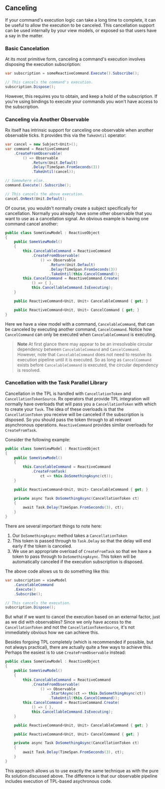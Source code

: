 ## Canceling

If your command's execution logic can take a long time to complete, it can be useful to allow the execution to be canceled. This cancellation support can be used internally by your view models, or exposed so that users have a say in the matter.

### Basic Cancelation

At its most primitive form, canceling a command's execution involves disposing the execution subscription:

```cs
var subscription = someReactiveCommand.Execute().Subscribe();

// This cancels the command's execution.
subscription.Dispose();
```

However, this requires you to obtain, and keep a hold of the subscription. If you're using bindings to execute your commands you won't have access to the subscription.

### Canceling via Another Observable

Rx itself has intrinsic support for canceling one observable when another observable ticks. It provides this via the `TakeUntil` operator:

```cs
var cancel = new Subject<Unit>();
var command = ReactiveCommand
    .CreateFromObservable(
        () => Observable
            .Return(Unit.Default)
            .Delay(TimeSpan.FromSeconds(3))
            .TakeUntil(cancel));

// Somewhere else.
command.Execute().Subscribe();

// This cancels the above execution.
cancel.OnNext(Unit.Default);
```

Of course, you wouldn't normally create a subject specifically for cancellation. Normally you already have some other observable that you want to use as a cancellation signal. An obvious example is having one command cancel another:

```cs
public class SomeViewModel : ReactiveObject
{
    public SomeViewModel()
    {
        this.CancelableCommand = ReactiveCommand
            .CreateFromObservable(
                () => Observable
                    .Return(Unit.Default)
                    .Delay(TimeSpan.FromSeconds(3))
                    .TakeUntil(this.CancelCommand));
        this.CancelCommand = ReactiveCommand.Create(
            () => { },
            this.CancellableCommand.IsExecuting);
    }

    public ReactiveCommand<Unit, Unit> CancelableCommand { get; }

    public ReactiveCommand<Unit, Unit> CancelCommand { get; }
}
```

Here we have a view model with a command, `CancelableCommand`, that can be canceled by executing another command, `CancelCommand`. Notice how `CancelCommand` can only be executed when `CancelableCommand` is executing.

> **Note** At first glance there may appear to be an irresolvable circular dependency between `CancelableCommand` and `CancelCommand`. However, note that `CancelableCommand` does not need to resolve its execution pipeline until it is executed. So as long as `CancelCommand` exists before `CancelableCommand` is executed, the circular dependency is resolved.

### Cancellation with the Task Parallel Library

Cancellation in the TPL is handled with `CancellationToken` and `CancellationTokenSource`. Rx operators that provide TPL integration will normally have overloads that will pass you a `CancellationToken` with which to create your `Task`. The idea of these overloads is that the `CancellationToken` you receive will be canceled if the subscription is disposed. So you should pass the token through to all relevant asynchronous operations. `ReactiveCommand` provides similar overloads for `CreateFromTask`.

Consider the following example:

```cs
public class SomeViewModel : ReactiveObject
{
    public SomeViewModel()
    {
        this.CancelableCommand = ReactiveCommand
            .CreateFromTask(
                ct => this.DoSomethingAsync(ct));
    }

    public ReactiveCommand<Unit, Unit> CancelableCommand { get; }

    private async Task DoSomethingAsync(CancellationToken ct)
    {
        await Task.Delay(TimeSpan.FromSeconds(3), ct);
    }
}
```

There are several important things to note here:

1. Our `DoSomethingAsync` method takes a `CancellationToken`
2. This token is passed through to `Task.Delay` so that the delay will end early if the token is canceled.
3. We use an appropriate overload of `CreateFromTask` so that we have a token to pass through to `DoSomethingAsync`. This token will be automatically canceled if the execution subscription is disposed.

The above code allows us to do something like this:

```cs
var subscription = viewModel
    .CancelableCommand
    .Execute()
    .Subscribe();

// This cancels the execution.
subscription.Dispose();
```

But what if we want to cancel the execution based on an external factor, just as we did with observables? Since we only have access to the `CancellationToken` and not the `CancellationTokenSource`, it's not immediately obvious how we can achieve this.

Besides forgoing TPL completely \(which is recommended if possible, but not always practical\), there are actually quite a few ways to achieve this. Perhaps the easiest is to use `CreateFromObservable` instead:

```cs
public class SomeViewModel : ReactiveObject
{
    public SomeViewModel()
    {
        this.CancelableCommand = ReactiveCommand
            .CreateFromObservable(
                () => Observable
                    .StartAsync(ct => this.DoSomethingAsync(ct))
                    .TakeUntil(this.CancelCommand));
        this.CancelCommand = ReactiveCommand.Create(
            () => { },
            this.CancellableCommand.IsExecuting);
    }

    public ReactiveCommand<Unit, Unit> CancelableCommand { get; }

    public ReactiveCommand<Unit, Unit> CancelCommand { get; }

    private async Task DoSomethingAsync(CancellationToken ct)
    {
        await Task.Delay(TimeSpan.FromSeconds(3), ct);
    }
}
```

This approach allows us to use exactly the same technique as with the pure Rx solution discussed above. The difference is that our observable pipeline includes execution of TPL-based asychronous code.